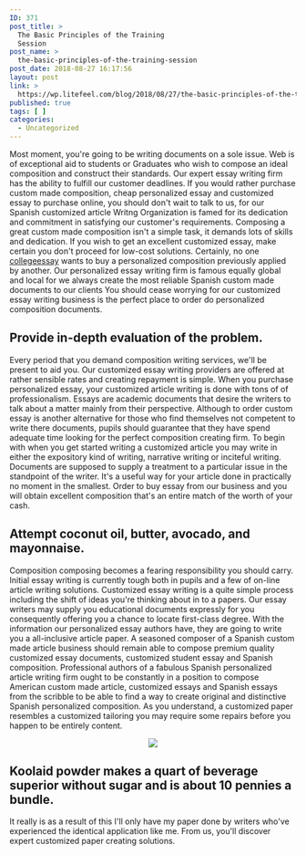 ```yaml
---
ID: 371
post_title: >
  The Basic Principles of the Training
  Session
post_name: >
  the-basic-principles-of-the-training-session
post_date: 2018-08-27 16:17:56
layout: post
link: >
  https://wp.litefeel.com/blog/2018/08/27/the-basic-principles-of-the-training-session/
published: true
tags: [ ]
categories:
  - Uncategorized
---
```

<p>Most moment, you're going to be writing documents on a sole issue. Web is of exceptional aid to students or Graduates who wish to compose an ideal composition and construct their standards. Our expert essay writing firm has the ability to fulfill our customer deadlines. If you would rather purchase custom made composition, cheap personalized essay and customized essay to purchase online, you should don't wait to talk to us, for our Spanish customized article Writng Organization is famed for its dedication and commitment in satisfying our customer's requirements. Composing a great custom made composition isn't a simple task, it demands lots of skills and dedication. If you wish to get an excellent customized essay, make certain you don't proceed for low-cost solutions. Certainly, no one <a href="http://college-essay.info/">collegeessay</a> wants to buy a personalized composition previously applied by another. Our personalized essay writing firm is famous equally global and local for we always create the most reliable Spanish custom made documents to our clients You should cease worrying for our customized essay writing business is the perfect place to order do personalized composition documents.  <h2>Provide in-depth evaluation of the problem.</h2><p>Every period that you demand composition writing services, we'll be present to aid you. Our customized essay writing providers are offered at rather sensible rates and creating repayment is simple. When you purchase personalized essay, your customized article writing is done with tons of of professionalism. Essays are academic documents that desire the writers to talk about a matter mainly from their perspective. Although to order custom essay is another alternative for those who find themselves not competent to write there documents, pupils should guarantee that they have spend adequate time looking for the perfect composition creating firm. To begin with when you get started writing a customized article you may write in either the expository kind of writing, narrative writing or inciteful writing. Documents are supposed to supply a treatment to a particular issue in the standpoint of the writer. It's a useful way for your article done in practically no moment in the smallest. Order to buy essay from our business and you will obtain excellent composition that's an entire match of the worth of your cash.  <h2>Attempt coconut oil, butter, avocado, and mayonnaise.</h2><p>Composition composing becomes a fearing responsibility you should carry. Initial essay writing is currently tough both in pupils and a few of on-line article writing solutions. Customized essay writing is a quite simple process including the shift of ideas you're thinking about in to a papers. Our essay writers may supply you educational documents expressly for you consequently offering you a chance to locate first-class degree. With the information our personalized essay authors have, they are going to write you a all-inclusive article paper. A seasoned composer of a Spanish custom made article business should remain able to compose premium quality customized essay documents, customized student essay and Spanish composition. Professional authors of a fabulous Spanish personalized article writing firm ought to be constantly in a position to compose American custom made article, customized essays and Spanish essays from the scribble to be able to find a way to create original and distinctive Spanish personalized composition. As you understand, a customized paper resembles a customized tailoring you may require some repairs before you happen to be entirely content. <p style="text-align:center"><img src="http://bigwords101.com/wp-content/uploads/2013/07/The-Best-Grammar-Workbook-Ever-550x737.jpg" style="max-width: 500px;border: none"></p> <p style="text-align:center"></p>  <h2>Koolaid powder makes a quart of beverage superior without sugar and is about 10 pennies a bundle.</h2><p>It really is as a result of this I'll only have my paper done by writers who've experienced the identical application like me. From us, you'll discover expert customized paper creating solutions.